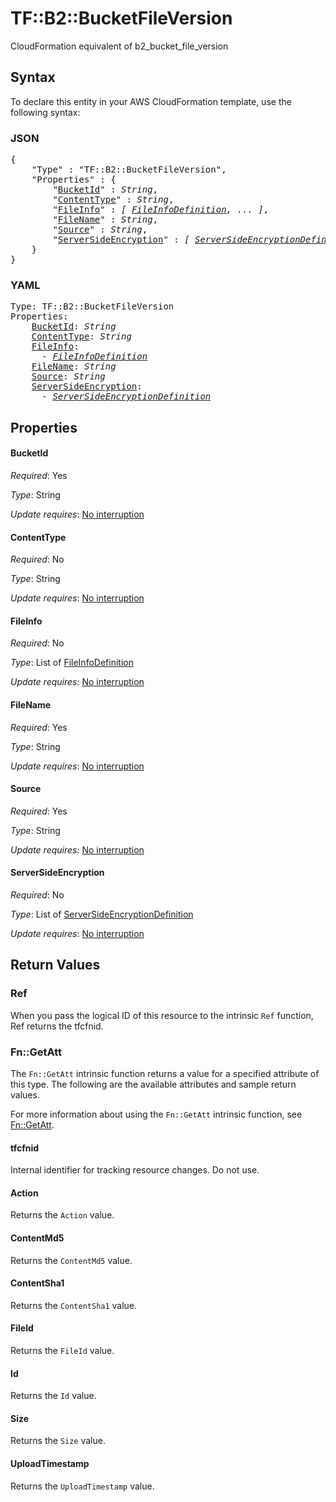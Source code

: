 # TF::B2::BucketFileVersion

CloudFormation equivalent of b2_bucket_file_version

## Syntax

To declare this entity in your AWS CloudFormation template, use the following syntax:

### JSON

<pre>
{
    "Type" : "TF::B2::BucketFileVersion",
    "Properties" : {
        "<a href="#bucketid" title="BucketId">BucketId</a>" : <i>String</i>,
        "<a href="#contenttype" title="ContentType">ContentType</a>" : <i>String</i>,
        "<a href="#fileinfo" title="FileInfo">FileInfo</a>" : <i>[ <a href="fileinfodefinition.md">FileInfoDefinition</a>, ... ]</i>,
        "<a href="#filename" title="FileName">FileName</a>" : <i>String</i>,
        "<a href="#source" title="Source">Source</a>" : <i>String</i>,
        "<a href="#serversideencryption" title="ServerSideEncryption">ServerSideEncryption</a>" : <i>[ <a href="serversideencryptiondefinition.md">ServerSideEncryptionDefinition</a>, ... ]</i>
    }
}
</pre>

### YAML

<pre>
Type: TF::B2::BucketFileVersion
Properties:
    <a href="#bucketid" title="BucketId">BucketId</a>: <i>String</i>
    <a href="#contenttype" title="ContentType">ContentType</a>: <i>String</i>
    <a href="#fileinfo" title="FileInfo">FileInfo</a>: <i>
      - <a href="fileinfodefinition.md">FileInfoDefinition</a></i>
    <a href="#filename" title="FileName">FileName</a>: <i>String</i>
    <a href="#source" title="Source">Source</a>: <i>String</i>
    <a href="#serversideencryption" title="ServerSideEncryption">ServerSideEncryption</a>: <i>
      - <a href="serversideencryptiondefinition.md">ServerSideEncryptionDefinition</a></i>
</pre>

## Properties

#### BucketId

_Required_: Yes

_Type_: String

_Update requires_: [No interruption](https://docs.aws.amazon.com/AWSCloudFormation/latest/UserGuide/using-cfn-updating-stacks-update-behaviors.html#update-no-interrupt)

#### ContentType

_Required_: No

_Type_: String

_Update requires_: [No interruption](https://docs.aws.amazon.com/AWSCloudFormation/latest/UserGuide/using-cfn-updating-stacks-update-behaviors.html#update-no-interrupt)

#### FileInfo

_Required_: No

_Type_: List of <a href="fileinfodefinition.md">FileInfoDefinition</a>

_Update requires_: [No interruption](https://docs.aws.amazon.com/AWSCloudFormation/latest/UserGuide/using-cfn-updating-stacks-update-behaviors.html#update-no-interrupt)

#### FileName

_Required_: Yes

_Type_: String

_Update requires_: [No interruption](https://docs.aws.amazon.com/AWSCloudFormation/latest/UserGuide/using-cfn-updating-stacks-update-behaviors.html#update-no-interrupt)

#### Source

_Required_: Yes

_Type_: String

_Update requires_: [No interruption](https://docs.aws.amazon.com/AWSCloudFormation/latest/UserGuide/using-cfn-updating-stacks-update-behaviors.html#update-no-interrupt)

#### ServerSideEncryption

_Required_: No

_Type_: List of <a href="serversideencryptiondefinition.md">ServerSideEncryptionDefinition</a>

_Update requires_: [No interruption](https://docs.aws.amazon.com/AWSCloudFormation/latest/UserGuide/using-cfn-updating-stacks-update-behaviors.html#update-no-interrupt)

## Return Values

### Ref

When you pass the logical ID of this resource to the intrinsic `Ref` function, Ref returns the tfcfnid.

### Fn::GetAtt

The `Fn::GetAtt` intrinsic function returns a value for a specified attribute of this type. The following are the available attributes and sample return values.

For more information about using the `Fn::GetAtt` intrinsic function, see [Fn::GetAtt](https://docs.aws.amazon.com/AWSCloudFormation/latest/UserGuide/intrinsic-function-reference-getatt.html).

#### tfcfnid

Internal identifier for tracking resource changes. Do not use.

#### Action

Returns the <code>Action</code> value.

#### ContentMd5

Returns the <code>ContentMd5</code> value.

#### ContentSha1

Returns the <code>ContentSha1</code> value.

#### FileId

Returns the <code>FileId</code> value.

#### Id

Returns the <code>Id</code> value.

#### Size

Returns the <code>Size</code> value.

#### UploadTimestamp

Returns the <code>UploadTimestamp</code> value.

